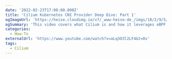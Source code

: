 ```yaml
---
date: '2022-02-23T17:00:00.000Z'
title: 'Cilium Kubernetes CNI Provider Deep Dive: Part 1'
ogImageUrl: 'https://heise.cloudimg.io/v7/_www-heise-de_/imgs/18/2/9/5/4/2/1/8/cilium-diagramm-da030a781be5edc2.png?org_if_sml=1&q=70&width=1220'
ogSummary: 'This video covers what Cilium is and how it leverages eBPF to provide load balancing, observability, and security'
categories:
  - How-To
externalUrl: 'https://www.youtube.com/watch?v=aLq3O3l2LF4&t=0s'
tags:
  - Cilium
---
```

